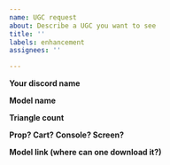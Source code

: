 ```yaml
---
name: UGC request
about: Describe a UGC you want to see
title: ''
labels: enhancement
assignees: ''

---
```


**Your discord name**
<!--- We want to know your name so we can ping you when we make the ugc -->

**Model name**
<!--- What would you call this model? -->


**Triangle count**
<!--- please stay below 100k unless the model is spectacular -->


**Prop? Cart? Console? Screen?**
<!--- models can be multiple things -->


**Model link (where can one download it?)**
<!--- If we can't download it (legally!) don't even bother writing this ticket -->
